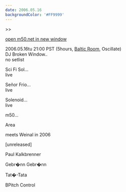 ```yaml
---
date: 2006.05.16
backgroundColor: '#FF9999'
---
```


\>>

[open m50.net in new window](http://m50.net/)

2006.05.16tu 21:00 PST (5hours, [Baltic Room](http://www.groundkontrol.com/), Oscillate)  
DJ Broken Window..  
no setlist  

Sci Fi Sol...  
live  

Señor Frio...  
live  

Solenoid...  
live  

m50...

Area

meets Weinal in 2006

\[unreleased\]

Paul Kalkbrenner

Gebr�nn Gebr�nn

Tat�-Tata

BPitch Control